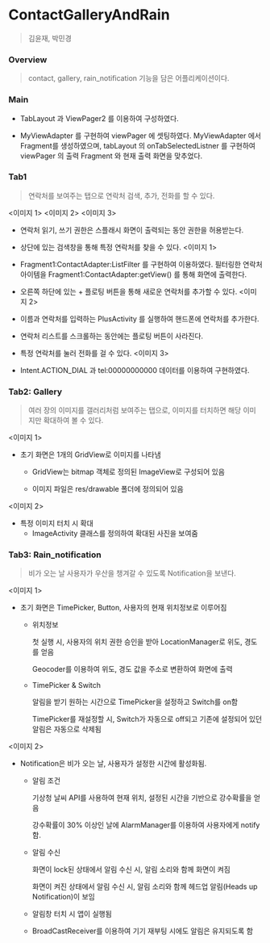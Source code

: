# ContactGalleryAndRain

> 김윤재, 박민경



### Overview

> contact, gallery, rain_notification 기능을 담은 어플리케이션이다.



### Main

* TabLayout 과 ViewPager2 를 이용하여 구성하였다.

* MyViewAdapter 를 구현하여 viewPager 에 셋팅하였다. MyViewAdapter 에서 Fragment를 생성하였으며, tabLayout 의 onTabSelectedListner 를 구현하여 viewPager 의 출력 Fragment 와 현재 출력 화면을 맞추었다.


### Tab1

> 연락처를 보여주는 탭으로 연락처 검색, 추가, 전화를 할 수 있다.


<이미지 1> <이미지 2> <이미지 3>

* 연락처 읽기, 쓰기 권한은 스플래시 화면이 출력되는 동안 권한을 허용받는다.

* 상단에 있는 검색창을 통해 특정 연락처를 찾을 수 있다. <이미지 1>
 
 * Fragment1:ContactAdapter:ListFilter 를 구현하여 이용하였다. 필터링한 연락처 아이템을 Fragment1:ContactAdapter:getView() 를 통해 화면에 출력한다.
 
* 오른쪽 하단에 있는 + 플로팅 버튼을 통해 새로운 연락처를 추가할 수 있다. <이미지 2>
 
 * 이름과 연락처를 입력하는 PlusActivity 를 실행하여 핸드폰에 연락처를 추가한다.
 
 * 연락처 리스트를 스크롤하는 동안에는 플로팅 버튼이 사라진다.

* 특정 연락처를 눌러 전화를 걸 수 있다. <이미지 3>
 
 * Intent.ACTION_DIAL 과 tel:00000000000 데이터를 이용하여 구현하였다.








### Tab2: Gallery

> 여러 장의 이미지를 갤러리처럼 보여주는 탭으로,  이미지를 터치하면 해당 이미지만 확대하여 볼 수 있다.

<이미지 1>

* 초기 화면은 1개의 GridView로 이미지를 나타냄

  * GridView는 bitmap 객체로 정의된 ImageView로 구성되어 있음

  * 이미지 파일은 res/drawable 폴더에 정의되어 있음

<이미지 2>

* 특정 이미지 터치 시 확대
  * ImageActivity 클래스를 정의하여 확대된 사진을 보여줌





### Tab3: Rain_notification

> 비가 오는 날 사용자가 우산을 챙겨갈 수 있도록 Notification을 보낸다.

<이미지 1>

* 초기 화면은 TimePicker, Button, 사용자의 현재 위치정보로 이루어짐
  * 위치정보

    첫 실행 시, 사용자의 위치 권한 승인을 받아 LocationManager로 위도, 경도를 얻음

    Geocoder를 이용하여 위도, 경도 값을 주소로 변환하여 화면에 출력

  * TimePicker & Switch

    알림을 받기 원하는 시간으로 TimePicker을 설정하고 Switch를 on함

    TimePicker를 재설정할 시, Switch가 자동으로 off되고 기존에 설정되어 있던 알림은 자동으로 삭제됨

    

<이미지 2>

* Notification은 비가 오는 날, 사용자가 설정한 시간에 활성화됨.

  * 알림 조건

    기상청 날씨 API를 사용하여 현재 위치, 설정된 시간을 기반으로 강수확률을 얻음

    강수확률이 30% 이상인 날에 AlarmManager를 이용하여 사용자에게 notify함.

  * 알림 수신

    화면이 lock된 상태에서 알림 수신 시, 알림 소리와 함께 화면이 켜짐

    화면이 켜진 상태에서 알림 수신 시, 알림 소리와 함께 헤드업 알림(Heads up Notification)이 보임

  * 알림창 터치 시 앱이 실행됨

  * BroadCastReceiver를 이용하여 기기 재부팅 시에도 알림은 유지되도록 함

    
